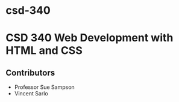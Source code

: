 # csd-340
# CSD 340 Web Development with HTML and CSS
## Contributors
+ Professor Sue Sampson
+ Vincent Sarlo
